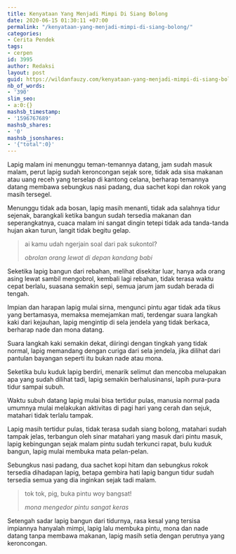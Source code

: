 ```yaml
---
title: Kenyataan Yang Menjadi Mimpi Di Siang Bolong
date: 2020-06-15 01:30:11 +07:00
permalink: "/kenyataan-yang-menjadi-mimpi-di-siang-bolong/"
categories:
- Cerita Pendek
tags:
- cerpen
id: 3995
author: Redaksi
layout: post
guid: https://wildanfauzy.com/kenyataan-yang-menjadi-mimpi-di-siang-bolong/
nb_of_words:
- '390'
slim_seo:
- a:0:{}
mashsb_timestamp:
- '1596767689'
mashsb_shares:
- '0'
mashsb_jsonshares:
- '{"total":0}'
---
```


Lapig malam ini menunggu teman-temannya datang, jam sudah masuk malam, perut lapig sudah keroncongan sejak sore, tidak ada sisa makanan atau uang receh yang terselap di kantong celana, berharap temannya datang membawa sebungkus nasi padang, dua sachet kopi dan rokok yang masih tersegel.

Menunggu tidak ada bosan, lapig masih menanti, tidak ada salahnya tidur sejenak, barangkali ketika bangun sudah tersedia makanan dan seperangkatnya, cuaca malam ini sangat dingin tetepi tidak ada tanda-tanda hujan akan turun, langit tidak begitu gelap.

<blockquote class="wp-block-quote">
  <p>
    ai kamu udah ngerjain soal dari pak sukontol?
  </p>
  
  <cite>obrolan orang lewat di depan kandang babi</cite>
</blockquote>

Seketika lapig bangun dari rebahan, melihat disekitar luar, hanya ada orang asing lewat sambil mengobrol, kembali lagi rebahan, tidak terasa waktu cepat berlalu, suasana semakin sepi, semua jarum jam sudah berada di tengah.

Impian dan harapan lapig mulai sirna, mengunci pintu agar tidak ada tikus yang bertamasya, memaksa memejamkan mati, terdengar suara langkah kaki dari kejauhan, lapig mengintip di sela jendela yang tidak berkaca, berharap nade dan mona datang.

Suara langkah kaki semakin dekat, diiringi dengan tingkah yang tidak normal, lapig memandang dengan curiga dari sela jendela, jika dilihat dari pantulan bayangan seperti itu bukan nade atau mona.

Seketika bulu kuduk lapig berdiri, menarik selimut dan mencoba melupakan apa yang sudah dilihat tadi, lapig semakin berhalusinansi, lapih pura-pura tidur sampai subuh.

Waktu subuh datang lapig mulai bisa tertidur pulas, manusia normal pada umumnya mulai melakukan aktivitas di pagi hari yang cerah dan sejuk, matahari tidak terlalu tampak.

Lapig masih tertidur pulas, tidak terasa sudah siang bolong, matahari sudah tampak jelas, terbangun oleh sinar matahari yang masuk dari pintu masuk, lapig kebingungan sejak malam pintu sudah terkunci rapat, bulu kuduk bangun, lapig mulai membuka mata pelan-pelan.

Sebungkus nasi padang, dua sachet kopi hitam dan sebungkus rokok tersedia dihadapan lapig, betapa gembira hati lapig bangun tidur sudah tersedia semua yang dia inginkan sejak tadi malam.

<blockquote class="wp-block-quote">
  <p>
    tok tok, pig, buka pintu woy bangsat!
  </p>
  
  <cite>mona mengedor pintu sangat keras</cite>
</blockquote>

Setengah sadar lapig bangun dari tidurnya, rasa kesal yang tersisa impiannya hanyalah mimpi, lapig lalu membuka pintu, mona dan nade datang tanpa membawa makanan, lapig masih setia dengan perutnya yang keroncongan.